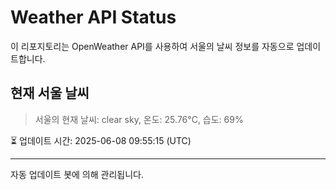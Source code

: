 
# Weather API Status

이 리포지토리는 OpenWeather API를 사용하여 서울의 날씨 정보를 자동으로 업데이트합니다.

## 현재 서울 날씨
> 서울의 현재 날씨: clear sky, 온도: 25.76°C, 습도: 69%

⏳ 업데이트 시간: 2025-06-08 09:55:15 (UTC)

---
자동 업데이트 봇에 의해 관리됩니다.
